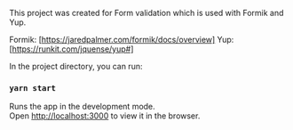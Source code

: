 This project was created for Form validation which is used with Formik and Yup.

Formik: [https://jaredpalmer.com/formik/docs/overview]
Yup: [https://runkit.com/jquense/yup#]

In the project directory, you can run:

### `yarn start`

Runs the app in the development mode.<br />
Open [http://localhost:3000](http://localhost:3000) to view it in the browser.
